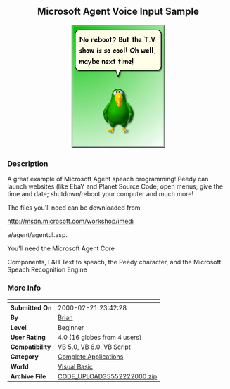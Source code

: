 ﻿<div align="center">

## Microsoft Agent Voice Input Sample

<img src="PIC2000222194377179.gif">
</div>

### Description

A great example of Microsoft Agent speach programming! Peedy can launch websites (like EbaY and Planet Source Code; open menus; give the time and date; shutdown/reboot your computer and much more!

The files you'll need can be downloaded from

http://msdn.microsoft.com/workshop/imedi

a/agent/agentdl.asp.

You'll need the Microsoft Agent Core

Components, L&H Text to speach, the Peedy character, and the Microsoft Speach Recognition Engine
 
### More Info
 


<span>             |<span>
---                |---
**Submitted On**   |2000-02-21 23:42:28
**By**             |[Brian](https://github.com/Planet-Source-Code/PSCIndex/blob/master/ByAuthor/brian.md)
**Level**          |Beginner
**User Rating**    |4.0 (16 globes from 4 users)
**Compatibility**  |VB 5\.0, VB 6\.0, VB Script
**Category**       |[Complete Applications](https://github.com/Planet-Source-Code/PSCIndex/blob/master/ByCategory/complete-applications__1-27.md)
**World**          |[Visual Basic](https://github.com/Planet-Source-Code/PSCIndex/blob/master/ByWorld/visual-basic.md)
**Archive File**   |[CODE\_UPLOAD35552222000\.zip](https://github.com/Planet-Source-Code/brian-microsoft-agent-voice-input-sample__1-6208/archive/master.zip)








